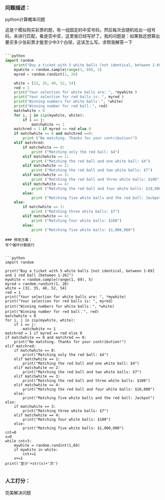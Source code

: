 ### 问题描述：
<p>python计算概率问题</p>
这是个模拟购买彩票的题，有一组固定的中奖号码，然后每次会随机给出一组号码，来进行匹配，看是否中奖，这里我已经写好了。我的问题是：如果我还想算出要买多少张彩票才能至少中3个白球，这该怎么写。求帮我解答一下

```python

```python
import random
    print("Buy a ticket with 5 white balls [not identical, between 1-69] and 1 red ball [between 1-26]")
    mywhite = random.sample(range(1, 69), 5)
    myred = random.randint(1, 26)

    white = [32, 35, 40, 52, 54]
    red = 1
    print("Your selection for white balls are: ", *mywhite )
    print("Your selection for red balls is: ", myred )
    print("Winning numbers for white balls：", *white)
    print("Winning number for red ball：", red)
    matchwhite = 0
    for i, j in zip(mywhite, white):
        if i == j:
            matchwhite += 1
    matchred = 1 if myred == red else 0
    if matchwhite == 0 and matchred ==0:
        print ("No matching. Thanks for your contribution!")
    elif matchred:
        if matchwhite == 0:
            print ("Matching only the red ball: $4")
        elif matchwhite == 1:
            print ("Matching the red ball and one white ball: $4")
        elif matchwhite == 2:
            print ("Matching the red ball and two white balls: $7")
        elif matchwhite == 3:
            print ("Matching the red ball and three white balls: $100")
        elif matchwhite == 4:
            print ("Matching the red ball and four white balls: $10,000")
        else:
            print ("Matching five white balls and the red ball: Jackpot")
    else:
        if matchwhite == 3:
            print ("Matching three white balls: $7")
        elif matchwhite == 4:
            print ("Matching four white balls: $100")
        else:
            print ("Matching five white balls: $1,000,000")


```
``` 
### 修改方案：
写个循环计数就行


```python
import random

print("Buy a ticket with 5 white balls [not identical, between 1-69] and 1 red ball [between 1-26]")
mywhite = random.sample(range(1, 69), 5)
myred = random.randint(1, 26)
white = [32, 35, 40, 52, 54]
red = 1
print("Your selection for white balls are: ", *mywhite)
print("Your selection for red balls is: ", myred)
print("Winning numbers for white balls：", *white)
print("Winning number for red ball：", red)
matchwhite = 0
for i, j in zip(mywhite, white):
    if i == j:
        matchwhite += 1
matchred = 1 if myred == red else 0
if matchwhite == 0 and matchred == 0:
    print("No matching. Thanks for your contribution!")
elif matchred:
    if matchwhite == 0:
        print("Matching only the red ball: $4")
    elif matchwhite == 1:
        print("Matching the red ball and one white ball: $4")
    elif matchwhite == 2:
        print("Matching the red ball and two white balls: $7")
    elif matchwhite == 3:
        print("Matching the red ball and three white balls: $100")
    elif matchwhite == 4:
        print("Matching the red ball and four white balls: $10,000")
    else:
        print("Matching five white balls and the red ball: Jackpot")
else:
    if matchwhite == 3:
        print("Matching three white balls: $7")
    elif matchwhite == 4:
        print("Matching four white balls: $100")
    else:
        print("Matching five white balls: $1,000,000")
cnt=0
x=0
while cnt<3:
    mywhite = random.randint(1,69)
    if mywhite in white:
        cnt+=1
    x+=1
print('至少'+str(x)+'次')


```

### 人工打分：

完美解决问题
